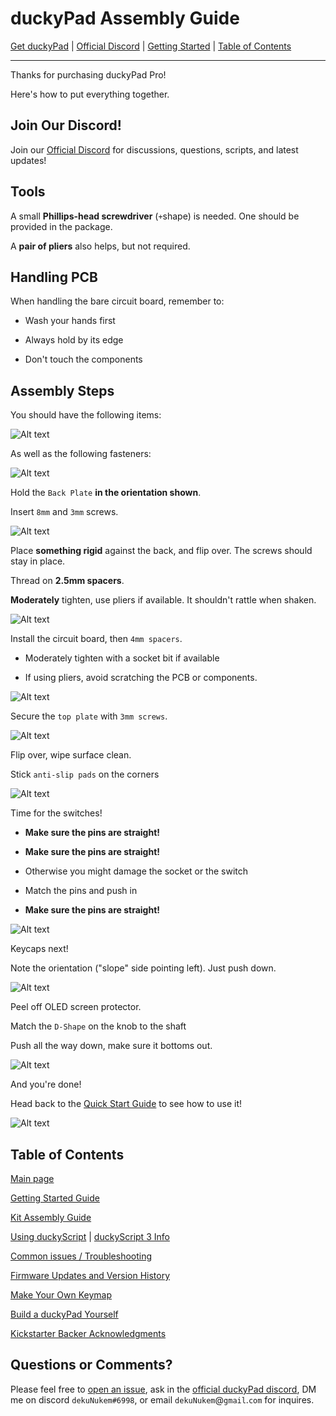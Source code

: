 # duckyPad Assembly Guide

[Get duckyPad](https://www.tindie.com/products/21984/) | [Official Discord](https://discord.gg/4sJCBx5) | [Getting Started](getting_started.md) | [Table of Contents](#table-of-contents)

------

Thanks for purchasing duckyPad Pro!

Here's how to put everything together.

## Join Our Discord!

Join our [Official Discord](https://discord.gg/4sJCBx5) for discussions, questions, scripts, and latest updates!

## Tools

A small **Phillips-head screwdriver** (`+`shape) is needed. One should be provided in the package.

A **pair of pliers** also helps, but not required.

## Handling PCB

When handling the bare circuit board, remember to:

* Wash your hands first

* Always hold by its edge

* Don't touch the components

## Assembly Steps

You should have the following items:

![Alt text](../resources/photos/instructions/items.png)

As well as the following fasteners:

![Alt text](../resources/photos/instructions/fast.png)

Hold the `Back Plate` **in the orientation shown**.

Insert `8mm` and `3mm` screws.

![Alt text](../resources/photos/instructions/backscrew.png)

Place **something rigid** against the back, and flip over. The screws should stay in place.

Thread on **2.5mm spacers**.

**Moderately** tighten, use pliers if available. It shouldn't rattle when shaken.

![Alt text](../resources/photos/instructions/3mm.jpeg)

Install the circuit board, then `4mm spacers`.

* Moderately tighten with a socket bit if available

* If using pliers, avoid scratching the PCB or components.

![Alt text](../resources/photos/instructions/4mm.png)

Secure the `top plate` with `3mm screws`.

![Alt text](../resources/photos/instructions/top.png)

Flip over, wipe surface clean.

Stick `anti-slip pads` on the corners

![Alt text](../resources/photos/instructions/feet.png)

Time for the switches!

* **Make sure the pins are straight!**

* **Make sure the pins are straight!** 

* Otherwise you might damage the socket or the switch

* Match the pins and push in

* **Make sure the pins are straight!** 

![Alt text](../resources/photos/instructions/pins.png)

Keycaps next!

Note the orientation ("slope" side pointing left). Just push down.

![Alt text](../resources/photos/instructions/caps.jpeg)

Peel off OLED screen protector.

Match the `D-Shape` on the knob to the shaft

Push all the way down, make sure it bottoms out.

![Alt text](../resources/photos/instructions/knob.jpeg)

And you're done!

Head back to the [Quick Start Guide](/getting_started.md) to see how to use it!

![Alt text](../resources/photos/instructions/done.jpeg)

## Table of Contents

[Main page](README.md)

[Getting Started Guide](getting_started.md)

[Kit Assembly Guide](kit_assembly_guide.md)

[Using duckyScript](duckyscript_info.md) | [duckyScript 3 Info](duckyscript3_instructions.md)

[Common issues / Troubleshooting](troubleshooting.md)

[Firmware Updates and Version History](firmware_updates_and_version_history.md)

[Make Your Own Keymap](./keymap_instructions.md)

[Build a duckyPad Yourself](build_it_yourself.md)

[Kickstarter Backer Acknowledgments](kickstarter_backers.md)

## Questions or Comments?

Please feel free to [open an issue](https://github.com/dekuNukem/duckypad/issues), ask in the [official duckyPad discord](https://discord.gg/4sJCBx5), DM me on discord `dekuNukem#6998`, or email `dekuNukem`@`gmail`.`com` for inquires.
